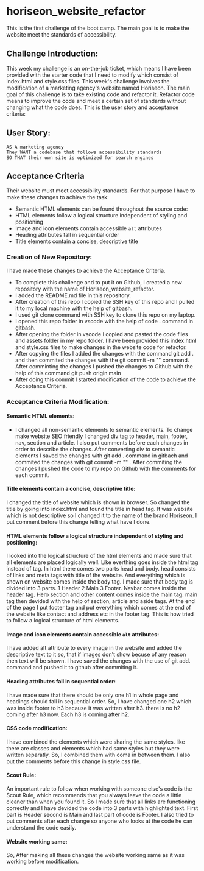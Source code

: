 # horiseon_website_refactor
This is the first challenge of the boot camp. The main goal is to make the website meet the standards of accessibility.
    
## Challenge Introduction:

This week my challenge is an on-the-job ticket, which means I have been provided with the starter code that I need to modify which consist of index.html and style.css files. This week's challenge involves the modification of a marketing agency's website named Horiseon. 
The main goal of this challenge is to take existing code and refactor it. Refactor code means to improve the code and meet a certain set of standards without changing what the code does. 
This is the user story and acceptance criteria:

## User Story:

```
AS A marketing agency
They WANT a codebase that follows accessibility standards
SO THAT their own site is optimized for search engines
```

## Acceptance Criteria

Their website must meet accessibility standards. For that purpose I have to make these changes to achieve the task:

* Semantic HTML elements can be found throughout the source code:
* HTML elements follow a logical structure independent of styling and positioning
* Image and icon elements contain accessible `alt` attributes
* Heading attributes fall in sequential order
* Title elements contain a concise, descriptive title

###  Creation of New Repository:

I have made these changes to achieve the Acceptance Criteria.

* To complete this challenge and to put it on Github, I created a new repository with the name of Horiseon_website_refactor.
* I added the README.md file in this repository. 
* After creation of this repo I copied the SSH key of this repo and I pulled it to my local machine with the help of gitbash. 
* I used git clone command with SSH key to clone this repo on my laptop.
* I opened this repo folder in vscode with the help of code . command in gitbash.
* After opening the folder in vscode I copied and pasted the code files and assets folder in my repo folder. I have been provided this index.html and style.css files to make changes in the website code for refactor.
* After copying the files I added the changes with the command git add . and then commited the changes with the git commit -m "" command. After comminting the changes I pushed the changes to Github with the help of this command git push origin main
* After doing this commit I started modification of the code to achieve the Acceptance Criteria.

### Acceptance Criteria Modification:

#### Semantic HTML elements:

* I changed all non-semantic elements to semantic elements. To change make website SEO friendly I changed div tag to header, main, footer, nav, section and article. I also put comments before each changes in order to describe the changes. After converting div to semantic elements I saved the changes with git add . command in gitbach and commited the changes with git commit -m "" . After commiting the changes I pushed the code to my repo on Github with the comments for each commit.

#### Title elements contain a concise, descriptive title:

I changed the title of website which is shown in browser. So changed the title by going into index.html and found the title in head tag. It was website which is not descriptive so I changed it to the name of the brand Horiseon. I put comment before this change telling what have I done.

#### HTML elements follow a logical structure independent of styling and positioning:

I looked into the logical structure of the html elements and made sure that all elements are placed logically well. Like everthing goes inside the html tag instead of <!DOCTYPE html> tag. In html there comes two parts head and body. head consists of links and meta tags with title of the website. And everything which is shown on website comes inside the body tag. 
I made sure that body tag is divided into 3 parts. 1 Header 2 Main 3 Footer.
Navbar comes inside the header tag. Hero section and other content comes inside the main tag. main tag then devided with the help of section, article and aside tags. At the end of the page I put footer tag and put everything which comes at the end of the website like contact and address etc in the footer tag. This is how tried to follow a logical structure of html elements.

#### Image and icon elements contain accessible `alt` attributes:

I have added alt attribute to every image in the website and added the descriptive text to it so, that if images don't show becuse of any reason then text will be shown. I have saved the changes with the use of git add. command and pushed it to github after commiting it. 

#### Heading attributes fall in sequential order:

I have made sure that there should be only one h1 in whole page and headings should fall in sequential order. So, I have changed one h2 which was inside footer to h3 because it was written after h3. there is no h2 coming after h3 now. Each h3 is coming after h2.

#### CSS code modification:

I have combined the elements which were sharing the same styles. like there are classes and elements which had same styles but they were written separatly. So, I combined them with coma in between them. I also put the comments before this change in style.css file.

#### Scout Rule:

An important rule to follow when working with someone else's code is the Scout Rule, which recommends that you always leave the code a little cleaner than when you found it. So I made sure that all links are functioning correctly and I have devided the code into 3 parts with highlighted text. First part is Header second is Main and last part of code is Footer. I also tried to put comments after each change so anyone who looks at the code he can understand the code easily.

#### Website working same:

So, After making all these changes the website working same as it was working before modification.












 

